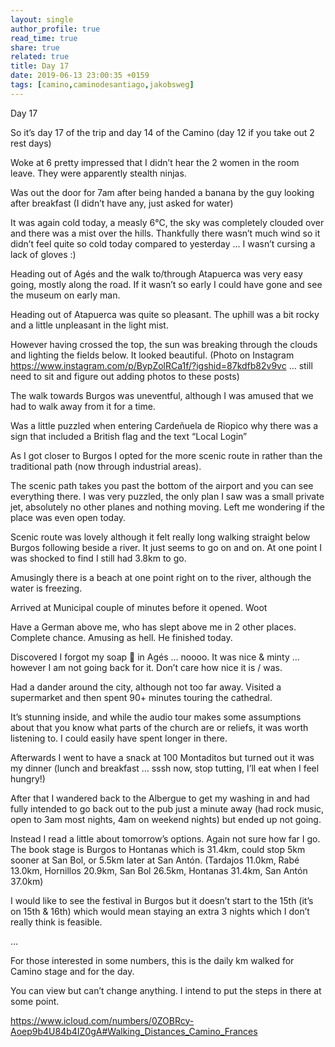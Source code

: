 ```yaml
---
layout: single
author_profile: true
read_time: true
share: true
related: true
title: Day 17
date: 2019-06-13 23:00:35 +0159
tags: [camino,caminodesantiago,jakobsweg]
---
```


Day 17

So it’s day 17 of the trip and day 14 of the Camino (day 12 if you take out 2 rest days)

Woke at 6 pretty impressed that I didn’t hear the 2 women in the room leave. They were apparently stealth ninjas.

Was out the door for 7am after being handed a banana by the guy looking after breakfast (I didn’t have any, just asked for water)

It was again cold today, a measly 6°C, the sky was completely clouded over and there was a mist over the hills. Thankfully there wasn’t much wind so it didn’t feel quite so cold today compared to yesterday … I wasn’t cursing a lack of gloves :)

Heading out of Agés and the walk to/through Atapuerca was very easy going, mostly along the road. If it wasn’t so early I could have gone and see the museum on early man.

Heading out of Atapuerca was quite so pleasant. The uphill was a bit rocky and a little unpleasant in the light mist.

However having crossed the top, the sun was breaking through the clouds and lighting the fields below. It looked beautiful. (Photo on Instagram https://www.instagram.com/p/BypZolRCa1f/?igshid=87kdfb82v9vc … still need to sit and figure out adding photos to these posts) 

The walk towards Burgos was uneventful, although I was amused that we had to walk away from it for a time.

Was a little puzzled when entering Cardeñuela de Riopico why there was a sign that included a British flag and the text “Local Login”

As I got closer to Burgos I opted for the more scenic route in rather than the traditional path (now through industrial areas). 

The scenic path takes you past the bottom of the airport and you can see everything there. I was very puzzled, the only plan I saw was a small private jet, absolutely no other planes and nothing moving. Left me wondering if the place was even open today.

Scenic route was lovely although it felt really long walking straight below Burgos following beside a river. It just seems to go on and on. At one point I was shocked to find I still had 3.8km to go. 

Amusingly there is a beach at one point right on to the river, although the water is freezing. 

Arrived at Municipal couple of minutes before it opened. Woot

Have a German above me, who has slept above me in 2 other places. Complete chance. Amusing as hell.
He finished today.

Discovered I forgot my soap 🧼 in Agés … noooo. It was nice & minty … however I am not going back for it. Don’t care how nice it is / was.

Had a dander around the city, although not too far away. Visited a supermarket and then spent 90+ minutes touring the cathedral. 

It’s stunning inside, and while the audio tour makes some assumptions about that you know what parts of the church are or reliefs, it was worth listening to. I could easily have spent longer in there. 

Afterwards I went to have a snack at 100 Montaditos but turned out it was my dinner (lunch and breakfast … sssh now, stop tutting, I’ll eat when I feel hungry!)

After that I wandered back to the Albergue to get my washing in and had fully intended to go back out to the pub just a minute away (had rock music, open to 3am most nights, 4am on weekend nights) but ended up not going.

Instead I read a little about tomorrow’s options. Again not sure how far I go. The book stage is Burgos to Hontanas which is 31.4km, could stop 5km sooner at San Bol, or 5.5km later at San Antón. (Tardajos 11.0km, Rabé 13.0km, Hornillos 20.9km, San Bol 26.5km, Hontanas 31.4km, San Antón 37.0km)

I would like to see the festival in Burgos but it doesn’t start to the 15th (it’s on 15th & 16th) which would mean staying an extra 3 nights which I don’t really think is feasible.

…

For those interested in some numbers, this is the daily km walked for Camino stage and for the day.

You can view but can’t change anything. I intend to put the steps in there at some point.

https://www.icloud.com/numbers/0ZOBRcy-Aoep9b4U84b4IZ0gA#Walking_Distances_Camino_Frances

